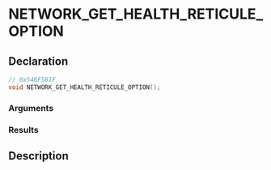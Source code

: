 # NETWORK_GET_HEALTH_RETICULE_OPTION

## Declaration
```cpp
// 0x546F581F
void NETWORK_GET_HEALTH_RETICULE_OPTION();
```

### Arguments

### Results

## Description
